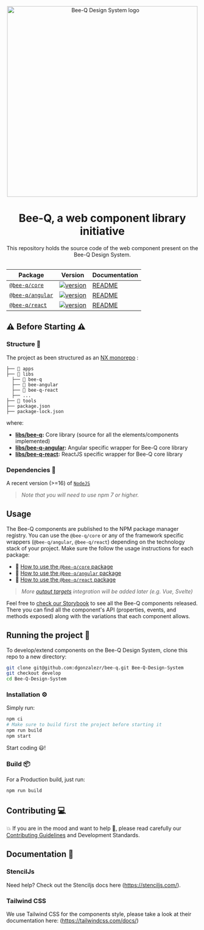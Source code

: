 <p align="center">
  <img
    width="500"
    src="https://user-images.githubusercontent.com/328492/189278210-da3353de-6ea2-4c97-9be3-b02ac6dd5997.jpg"
    alt="Bee-Q Design System logo"
  />
</p>

<h1 align="center">Bee-Q, a web component library initiative</h1>

<p align="center">This repository holds the source code of the web component present on the Bee-Q Design System.</p>

<p align="center">
  <a aria-label="license" href="./LICENSE">
    <img src="https://img.shields.io/badge/license-Apache%202.0-green" alt="">
  </a>
</p>

<div align="center">

| Package                                                          | Version                                                                                                            | Documentation                            |
| ---------------------------------------------------------------- | ------------------------------------------------------------------------------------------------------------------ | ---------------------------------------- |
| [`@bee-q/core`](https://www.npmjs.com/package/@bee-q/core)       | [![version](https://img.shields.io/npm/v/@bee-q/core/latest.svg)](https://www.npmjs.com/package/@bee-q/core)       | [README](./libs/bee-q/README.md)         |
| [`@bee-q/angular`](https://www.npmjs.com/package/@bee-q/angular) | [![version](https://img.shields.io/npm/v/@bee-q/angular/latest.svg)](https://www.npmjs.com/package/@bee-q/angular) | [README](./libs/bee-q-angular/README.md) |
| [`@bee-q/react`](https://www.npmjs.com/package/@bee-q/react)     | [![version](https://img.shields.io/npm/v/@bee-q/react/latest.svg)](https://www.npmjs.com/package/@bee-q/react)     | [README](./libs/bee-q-react/README.md)   |

</div>

## ⚠️ Before Starting ⚠️

### Structure 🧩

The project as been structured as an [NX monorepo](https://nx.dev) :

```
├── 📁 apps
├── 📁 libs
  ├── 📁 bee-q
  ├── 📁 bee-angular
  ├── 📁 bee-q-react
  ├── ...
├── 📁 tools
├── package.json
├── package-lock.json
```

where:

- **[libs/bee-q](./libs/bee-q/):** Core library (source for all the elements/components implemented)
- **[libs/bee-q-angular](./libs/bee-q-angular):** Angular specific wrapper for Bee-Q core library
- **[libs/bee-q-react](./libs/bee-q-react):** ReactJS specific wrapper for Bee-Q core library

### Dependencies 📡

A recent version (>=16) of [`NodeJS`](https://nodejs.org/en/download/)

> _Note that you will need to use npm 7 or higher._

## Usage

The Bee-Q components are published to the NPM package manager registry. You can use the `@bee-q/core` or any of the framework specific wrappers (`@bee-q/angular`, `@bee-q/react`) depending on the technology stack of your project. Make sure the follow the usage instructions for each package:

- 📘 [How to use the `@bee-q/core` package](libs/bee-q/README.md)
- 📗 [How to use the `@bee-q/angular` package](libs/bee-q-angular/README.md)
- 📕 [How to use the `@bee-q/react` package](libs/bee-q-react/README.md)

> _More [output targets](https://stenciljs.com/docs/overview) integration will be added later (e.g. Vue, Svelte)_

Feel free to [check our Storybook](https://develop--631f6f60ace2c23753595513.chromatic.com/) to see all the Bee-Q components released. There you can find all the component's API (properties, events, and methods exposed) along with the variations that each component allows.

## Running the project 🏃‍

To develop/extend components on the Bee-Q Design System, clone this repo to a new directory:

```bash
git clone git@github.com:dgonzalezr/bee-q.git Bee-Q-Design-System
git checkout develop
cd Bee-Q-Design-System
```

### Installation ⚙️

Simply run:

```bash
npm ci
# Make sure to build first the project before starting it
npm run build
npm start
```

Start coding 😃!

### Build 📦

For a Production build, just run:

```bash
npm run build
```

## Contributing 💻

💥 If you are in the mood and want to help 🙂, please read carefully our [Contributing Guidelines](./CONTRIBUTING.md) and Development Standards.

## Documentation 📖

### StencilJs

Need help? Check out the Stenciljs docs here (https://stenciljs.com/).

### Tailwind CSS

We use Tailwind CSS for the components style, please take a look at their documentation here: (https://tailwindcss.com/docs/)
